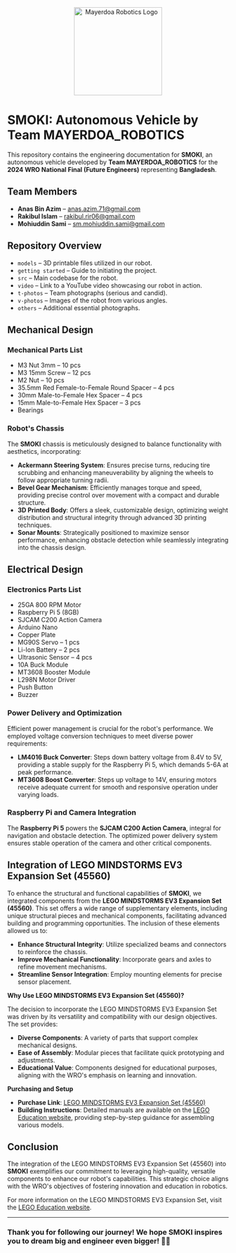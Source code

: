 <div align="center">
  <img src="https://github.com/user-attachments/assets/172c3a2a-33b5-4c01-a7e5-fbb2edcce263" alt="Mayerdoa Robotics Logo" width="200" />
</div>

# SMOKI: Autonomous Vehicle by Team MAYERDOA_ROBOTICS

This repository contains the engineering documentation for **SMOKI**, an autonomous vehicle developed by **Team MAYERDOA_ROBOTICS** for the **2024 WRO National Final (Future Engineers)** representing **Bangladesh**.

## Team Members

- **Anas Bin Azim** – [anas.azim.71@gmail.com](mailto:anas.azim.71@gmail.com)
- **Rakibul Islam** – [rakibul.rir06@gmail.com](mailto:rakibul.rir06@gmail.com)
- **Mohiuddin Sami** – [sm.mohiuddin.sami@gmail.com](mailto:sm.mohiuddin.sami@gmail.com)

## Repository Overview

- `models` – 3D printable files utilized in our robot.
- `getting started` – Guide to initiating the project.
- `src` – Main codebase for the robot.
- `video` – Link to a YouTube video showcasing our robot in action.
- `t-photos` – Team photographs (serious and candid).
- `v-photos` – Images of the robot from various angles.
- `others` – Additional essential photographs.

## Mechanical Design

### Mechanical Parts List

- M3 Nut 3mm – 10 pcs
- M3 15mm Screw – 12 pcs
- M2 Nut – 10 pcs
- 35.5mm Red Female-to-Female Round Spacer – 4 pcs
- 30mm Male-to-Female Hex Spacer – 4 pcs
- 15mm Male-to-Female Hex Spacer – 3 pcs
- Bearings

### Robot's Chassis

The **SMOKI** chassis is meticulously designed to balance functionality with aesthetics, incorporating:

- **Ackermann Steering System**: Ensures precise turns, reducing tire scrubbing and enhancing maneuverability by aligning the wheels to follow appropriate turning radii.
- **Bevel Gear Mechanism**: Efficiently manages torque and speed, providing precise control over movement with a compact and durable structure.
- **3D Printed Body**: Offers a sleek, customizable design, optimizing weight distribution and structural integrity through advanced 3D printing techniques.
- **Sonar Mounts**: Strategically positioned to maximize sensor performance, enhancing obstacle detection while seamlessly integrating into the chassis design.

## Electrical Design

### Electronics Parts List

- 25GA 800 RPM Motor
- Raspberry Pi 5 (8GB)
- SJCAM C200 Action Camera
- Arduino Nano
- Copper Plate
- MG90S Servo – 1 pcs
- Li-Ion Battery – 2 pcs
- Ultrasonic Sensor – 4 pcs
- 10A Buck Module
- MT3608 Booster Module
- L298N Motor Driver
- Push Button
- Buzzer

### Power Delivery and Optimization

Efficient power management is crucial for the robot's performance. We employed voltage conversion techniques to meet diverse power requirements:

- **LM4016 Buck Converter**: Steps down battery voltage from 8.4V to 5V, providing a stable supply for the Raspberry Pi 5, which demands 5-6A at peak performance.
- **MT3608 Boost Converter**: Steps up voltage to 14V, ensuring motors receive adequate current for smooth and responsive operation under varying loads.

### Raspberry Pi and Camera Integration

The **Raspberry Pi 5** powers the **SJCAM C200 Action Camera**, integral for navigation and obstacle detection. The optimized power delivery system ensures stable operation of the camera and other critical components.

## Integration of LEGO MINDSTORMS EV3 Expansion Set (45560)

To enhance the structural and functional capabilities of **SMOKI**, we integrated components from the **LEGO MINDSTORMS EV3 Expansion Set (45560)**. This set offers a wide range of supplementary elements, including unique structural pieces and mechanical components, facilitating advanced building and programming opportunities. The inclusion of these elements allowed us to:

- **Enhance Structural Integrity**: Utilize specialized beams and connectors to reinforce the chassis.
- **Improve Mechanical Functionality**: Incorporate gears and axles to refine movement mechanisms.
- **Streamline Sensor Integration**: Employ mounting elements for precise sensor placement.

**Why Use LEGO MINDSTORMS EV3 Expansion Set (45560)?**

The decision to incorporate the LEGO MINDSTORMS EV3 Expansion Set was driven by its versatility and compatibility with our design objectives. The set provides:

- **Diverse Components**: A variety of parts that support complex mechanical designs.
- **Ease of Assembly**: Modular pieces that facilitate quick prototyping and adjustments.
- **Educational Value**: Components designed for educational purposes, aligning with the WRO's emphasis on learning and innovation.

**Purchasing and Setup**

- **Purchase Link**: [LEGO MINDSTORMS EV3 Expansion Set (45560)](https://education.lego.com/en-us/product-resources/mindstorms-ev3/downloads/building-instructions/)
- **Building Instructions**: Detailed manuals are available on the [LEGO Education website](https://education.lego.com/en-us/product-resources/mindstorms-ev3/downloads/building-instructions/), providing step-by-step guidance for assembling various models.

## Conclusion

The integration of the LEGO MINDSTORMS EV3 Expansion Set (45560) into **SMOKI** exemplifies our commitment to leveraging high-quality, versatile components to enhance our robot's capabilities. This strategic choice aligns with the WRO's objectives of fostering innovation and education in robotics.

For more information on the LEGO MINDSTORMS EV3 Expansion Set, visit the [LEGO Education website](https://education.lego.com/en-us/product-resources/mindstorms-ev3/downloads/building-instructions/).



---

### Thank you for following our journey! We hope SMOKI inspires you to dream big and engineer even bigger! 💖🚀
